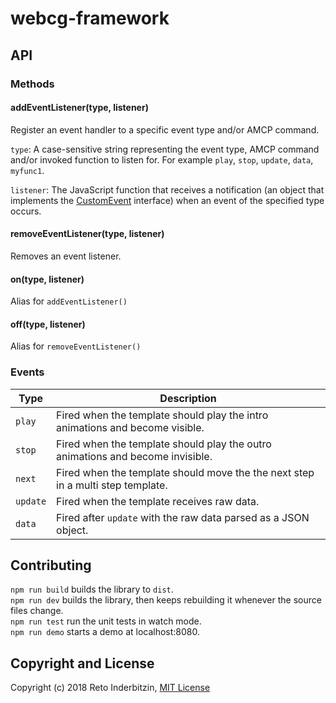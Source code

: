 # webcg-framework

## API

### Methods

#### addEventListener(type, listener)  

Register an event handler to a specific event type and/or AMCP command.

`type`: A case-sensitive string representing the event type, AMCP command and/or invoked function to listen for. For example `play`, `stop`, `update`, `data`, `myfunc1`.
  
`listener`: The JavaScript function that receives a notification (an object that implements the [CustomEvent](https://developer.mozilla.org/en-US/docs/Web/API/CustomEvent) interface) when an event of the specified type occurs.

#### removeEventListener(type, listener)

Removes an event listener.

#### on(type, listener)

Alias for `addEventListener()`
  
#### off(type, listener)

Alias for `removeEventListener()`

### Events

| Type | Description |
| ---- | ----------- |
| `play` | Fired when the template should play the intro animations and become visible. |
| `stop` | Fired when the template should play the outro animations and become invisible. |
| `next` | Fired when the template should move the the next step in a multi step template. |
| `update` | Fired when the template receives raw data. |
| `data` | Fired after `update` with the raw data parsed as a JSON object. |

## Contributing

`npm run build` builds the library to `dist`.  
`npm run dev` builds the library, then keeps rebuilding it whenever the source files change.  
`npm run test` run the unit tests in watch mode.  
`npm run demo` starts a demo at localhost:8080.

## Copyright and License

Copyright (c) 2018 Reto Inderbitzin, [MIT License](LICENSE)
